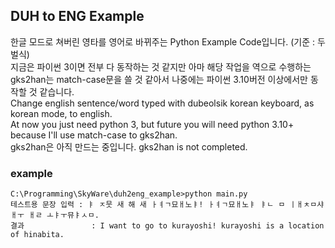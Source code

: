 ## DUH to ENG Example
한글 모드로 쳐버린 영타를 영어로 바뀌주는 Python Example Code입니다. (기준 : 두벌식)<br>
지금은 파이썬 3이면 전부 다 동작하는 것 같지만 아마 해당 작업을 역으로 수행하는 gks2han는 match-case문을 쓸 것 같아서 나중에는 파이썬 3.10버전 이상에서만 동작할 것 같습니다.<br>
Change english sentence/word typed with dubeolsik korean keyboard, as korean mode, to english.<br>
At now you just need python 3, but future you will need python 3.10+ because I'll use match-case to gks2han.<br>
gks2han은 아직 만드는 중입니다. gks2han is not completed.

### example
```
C:\Programming\SkyWare\duh2eng_example>python main.py
테스트용 문장 입력 : ㅑ ㅈ뭇 새 해 새 ㅏㅕㄱ묘ㅐ노ㅑ! ㅏㅕㄱ묘ㅐ노ㅑ ㅑㄴ ㅁ ㅣㅐㅊㅁ샤ㅐㅜ ㅐㄹ ㅗㅑㅜ뮤ㅑㅅㅁ.
결과               : I want to go to kurayoshi! kurayoshi is a location of hinabita.
```